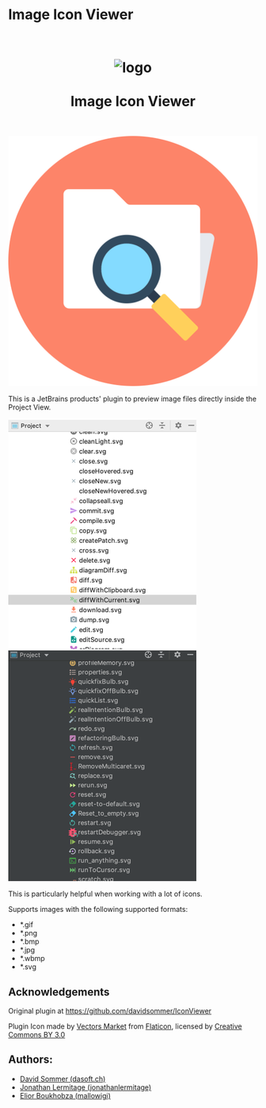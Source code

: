 # Image Icon Viewer

<h1 align="center">
  <br>
    <img src="https://raw.githubusercontent.com/mallowigi/Image-Icon-Viewer/master/src/main/resources/META-INF/pluginIcon.svg?sanitize=true" alt="logo" width="200">
  <br><br>
  Image Icon Viewer
  <br>
  <br>
</h1>

![pluginIcon.svg](resources/META-INF/pluginIcon.svg)

This is a JetBrains products' plugin to preview image files directly inside the Project View.

![light.png](img/light.png) ![darcula.png](img/darcula.png)

This is particularly helpful when working with a lot of icons.

Supports images with the following supported formats:

 - *.gif
 - *.png 
 - *.bmp
 - *.jpg
 - *.wbmp
 - *.svg

## Acknowledgements
Original plugin at https://github.com/davidsommer/IconViewer

Plugin Icon made by [Vectors Market](https://www.flaticon.com/authors/vectors-market) from [Flaticon](http://www.flaticon.com), licensed by [Creative Commons BY 3.0](http://creativecommons.org/licenses/by/3.0/)

## Authors:
- [David Sommer (dasoft.ch)](https://github.com/davidsommer)
- [Jonathan Lermitage (jonathanlermitage)](https://github.com/jonathanlermitage)
- [Elior Boukhobza (mallowigi)](https://github.com/mallowigi)
